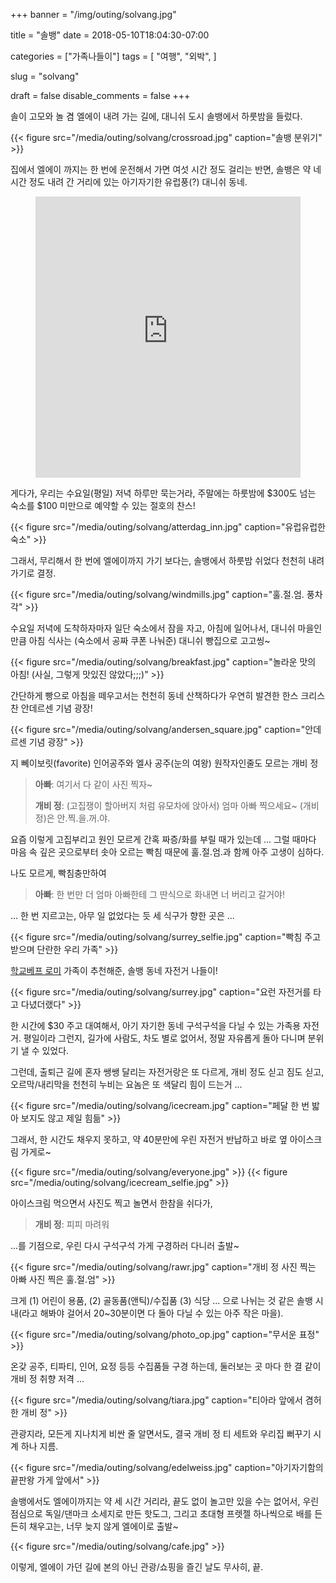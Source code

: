 +++
banner = "/img/outing/solvang.jpg"

title = "솔뱅"
date = 2018-05-10T18:04:30-07:00

categories = ["가족나들이"]
tags = [
    "여행",
    "외박",
]

slug = "solvang"

draft = false
disable_comments = false
+++

솔이 고모와 놀 겸 엘에이 내려 가는 길에, 대니쉬 도시 솔뱅에서 하룻밤을 들렀다.

<!--more-->

{{< figure src="/media/outing/solvang/crossroad.jpg"
  caption="솔뱅 분위기" >}}

집에서 엘에이 까지는 한 번에 운전해서 가면 여섯 시간 정도 걸리는 반면,
솔뱅은 약 네 시간 정도 내려 간 거리에 있는 아기자기한 유럽풍(?) 대니쉬 동네.

<figure>
<iframe
src="https://www.google.com/maps/embed?pb=!1m18!1m12!1m3!1d26278.11562800346!2d-120.15492561930562!3d34.584826149707865!2m3!1f0!2f0!3f0!3m2!1i1024!2i768!4f13.1!3m3!1m2!1s0x80e954a0fc922285%3A0x2d0e281b060bc156!2sSolvang%2C+CA+93463!5e0!3m2!1sen!2sus!4v1526014344127"
width="100%" height="450" frameborder="0" style="border:0" allowfullscreen></iframe>
</figure>

게다가, 우리는 수요일(평일) 저녁 하루만 묵는거라, 주말에는 하룻밤에 $300도 넘는
숙소를 $100 미만으로 예약할 수 있는 절호의 찬스!

{{< figure src="/media/outing/solvang/atterdag_inn.jpg"
  caption="유럽유럽한 숙소" >}}

그래서, 무리해서 한 번에 엘에이까지 가기 보다는, 솔뱅에서 하룻밤 쉬었다 천천히
내려가기로 결정.

{{< figure src="/media/outing/solvang/windmills.jpg"
  caption="훌.절.엄. 풍차각" >}}

수요일 저녁에 도착하자마자 일단 숙소에서 잠을 자고, 아침에 일어나서, 대니쉬 마을인 만큼
아침 식사는 (숙소에서 공짜 쿠폰 나눠준) 대니쉬 빵집으로 고고씽~

{{< figure src="/media/outing/solvang/breakfast.jpg"
  caption="놀라운 맛의 아침! (사실, 그렇게 맛있진 않았다;;;)" >}}

간단하게 빵으로 아침을 떼우고서는 천천히 동네 산책하다가 우연히 발견한
한스 크리스찬 안데르센 기념 광장!

{{< figure src="/media/outing/solvang/andersen_square.jpg"
  caption="안데르센 기념 광장" >}}

지 뻬이보릿(favorite) 인어공주와 엘사 공주(눈의 여왕) 원작자인줄도 모르는 개비 정

> **아빠**: 여기서 다 같이 사진 찍자~
>
> **개비 정**: (고집쟁이 할아버지 처럼 유모차에 앉아서) 엄마 아빠 찍으세요~ (개비 정)은 안.찍.을.꺼.야.

요즘 이렇게 고집부리고 원인 모르게 간혹 짜증/화를 부릴 때가 있는데 ... 그럴 때마다
마음 속 깊은 곳으로부터 솟아 오르는 빡침 때문에 훌.절.엄.과 함께 아주 고생이 심하다.

나도 모르게, 빡침충만하여

> **아빠**: 한 번만 더 엄마 아빠한테 그 딴식으로 화내면 너 버리고 갈거야!

... 한 번 지르고는, 아무 일 없었다는 듯 세 식구가 향한 곳은 ...

{{< figure src="/media/outing/solvang/surrey_selfie.jpg"
  caption="빡침 주고 받으며 단란한 우리 가족" >}}

[학교베프 로미](/people/학교베프-로미) 가족이 추천해준, 솔뱅 동네 자전거 나들이!

{{< figure src="/media/outing/solvang/surrey.jpg"
  caption="요런 자전거를 타고 다녔더랬다" >}}

한 시간에 $30 주고 대여해서, 아기 자기한 동네 구석구석을 다닐 수 있는 가족용 자전거.
평일이라 그런지, 길가에 사람도, 차도 별로 없어서, 정말 자유롭게 돌아 다니며
분위기 낼 수 있었다.

그런데, 출퇴근 길에 혼자 쌩쌩 달리는 자전거랑은 또 다르게, 개비 정도 싣고 짐도 싣고,
오르막/내리막을 천천히 누비는 요놈은 또 색달리 힘이 드는거 ...

{{< figure src="/media/outing/solvang/icecream.jpg"
  caption="페달 한 번 밟아 보지도 않고 제일 힘듦" >}}

그래서, 한 시간도 채우지 못하고, 약 40분만에 우린 자전거 반납하고 바로 옆
아이스크림 가게로~

{{< figure src="/media/outing/solvang/everyone.jpg" >}}
{{< figure src="/media/outing/solvang/icecream_selfie.jpg" >}}

아이스크림 먹으면서 사진도 찍고 놀면서 한참을 쉬다가,

> **개비 정**: 피피 마려워

...를 기점으로, 우린 다시 구석구석 가게 구경하러 다니러 출발~

{{< figure src="/media/outing/solvang/rawr.jpg"
  caption="개비 정 사진 찍는 아빠 사진 찍은 훌.절.엄" >}}

크게 (1) 어린이 용품, (2) 골동품(앤틱)/수집품 (3) 식당 ... 으로 나뉘는 것 같은 솔뱅
시내(라고 해봐야 걸어서 20~30분이면 다 돌아 다닐 수 있는 아주 작은 마을).

{{< figure src="/media/outing/solvang/photo_op.jpg"
  caption="무서운 표정" >}}

온갖 공주, 티파티, 인어, 요정 등등 수집품들 구경 하는데, 둘러보는 곳 마다
한 결 같이 개비 정 취향 저격 ...

{{< figure src="/media/outing/solvang/tiara.jpg"
  caption="티아라 앞에서 겸허한 개비 정" >}}

관광지라, 모든게 지나치게 비싼 줄 알면서도, 결국 개비 정 티 세트와
우리집 뻐꾸기 시계 하나 지름.

{{< figure src="/media/outing/solvang/edelweiss.jpg"
  caption="아기자기함의 끝판왕 가게 앞에서" >}}

솔뱅에서도 엘에이까지는 약 세 시간 거리라, 끝도 없이 놀고만 있을 수는 없어서,
우린 점심으로 독일/댄마크 소세지로 만든 핫도그, 그리고 초대형 프렛젤 하나씩으로
배를 든든히 채우고는, 너무 늦지 않게 엘에이로 출발~

{{< figure src="/media/outing/solvang/cafe.jpg" >}}

이렇게, 엘에이 가던 길에 본의 아닌 관광/쇼핑을 즐긴 날도 무사히, 끝.

